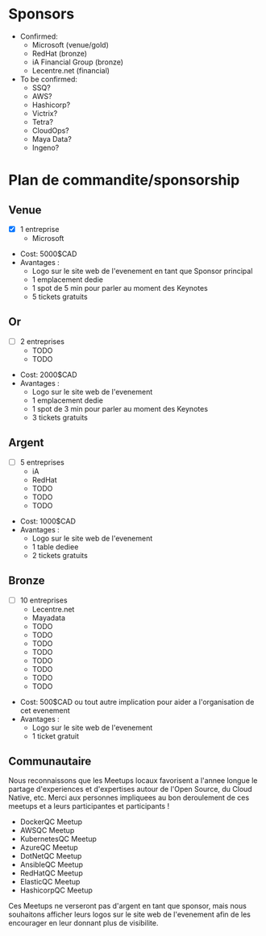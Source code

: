 # Sponsors

- Confirmed:
  - Microsoft (venue/gold)
  - RedHat (bronze)
  - iA Financial Group (bronze)
  - Lecentre.net (financial)
- To be confirmed:
  - SSQ?
  - AWS?
  - Hashicorp?
  - Victrix?
  - Tetra?
  - CloudOps?
  - Maya Data?
  - Ingeno?

# Plan de commandite/sponsorship

## Venue

- [X] 1 entreprise
  - Microsoft
- Cost: 5000$CAD
- Avantages :
  - Logo sur le site web de l'evenement en tant que Sponsor principal
  - 1 emplacement dedie
  - 1 spot de 5 min pour parler au moment des Keynotes
  - 5 tickets gratuits

## Or

- [ ] 2 entreprises
  - TODO
  - TODO
- Cost: 2000$CAD
- Avantages :
  - Logo sur le site web de l'evenement
  - 1 emplacement dedie
  - 1 spot de 3 min pour parler au moment des Keynotes
  - 3 tickets gratuits
  
## Argent

- [ ] 5 entreprises
  - iA
  - RedHat
  - TODO
  - TODO
  - TODO
- Cost: 1000$CAD
- Avantages :
  - Logo sur le site web de l'evenement
  - 1 table dediee
  - 2 tickets gratuits

## Bronze

- [ ] 10 entreprises
  - Lecentre.net
  - Mayadata
  - TODO
  - TODO
  - TODO
  - TODO
  - TODO
  - TODO
  - TODO
  - TODO
- Cost: 500$CAD ou tout autre implication pour aider a l'organisation de cet evenement
- Avantages :
  - Logo sur le site web de l'evenement
  - 1 ticket gratuit

## Communautaire

Nous reconnaissons que les Meetups locaux favorisent a l'annee longue le partage d'experiences et d'expertises autour de l'Open Source, du Cloud Native, etc. Merci aux personnes impliquees au bon deroulement de ces meetups et a leurs participantes et participants !
- DockerQC Meetup
- AWSQC Meetup
- KubernetesQC Meetup
- AzureQC Meetup
- DotNetQC Meetup
- AnsibleQC Meetup
- RedHatQC Meetup
- ElasticQC Meetup
- HashicorpQC Meetup

Ces Meetups ne verseront pas d'argent en tant que sponsor, mais nous souhaitons afficher leurs logos sur le site web de l'evenement afin de les encourager en leur donnant plus de visibilite.

